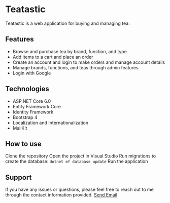 <h1>Teatastic</h1>
Teatastic is a web application for buying and managing tea.

<h2>Features</h2>
<ul>
  <li>Browse and purchase tea by brand, function, and type</li>
  <li>Add items to a cart and place an order</li>
  <li>Create an account and login to make orders and manage account details</li>
  <li>Manage brands, functions, and teas through admin features</li>
  <li>Login with Google</li>
</ul>

<h2>Technologies</h2>
<ul>
  <li>ASP.NET Core 6.0</li>
  <li>Entity Framework Core</li>
  <li>Identity Framework</li>
  <li>Bootstrap 4</li>
  <li>Localization and Internationalization</li>
  <li>MailKit</li>
</ul>

<h2>How to use</h2>
Clone the repository
Open the project in Visual Studio
Run migrations to create the database:
<code>dotnet ef database update</code>
Run the application


<h2>Support</h2>
If you have any issues or questions, please feel free to reach out to me through the contact information provided.
<a href = "mailto: bashir.mouise@protonmail.com">Send Email</a>
